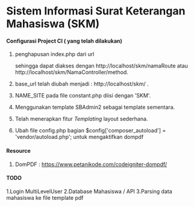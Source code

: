 # Sistem Informasi Surat Keterangan Mahasiswa (SKM)

#### Configurasi Project CI ( yang telah dilakukan)
1. penghapusan index.php dari url 

      sehingga dapat diakses dengan http://localhost/skm/namaRoute atau http://localhost/skm/NamaController/method.
      
2. base_url telah diubah menjadi : http://localhost/skm/ .
3. NAME_SITE pada file constant.php diisi dengan 'SKM'.
4. Menggunakan template SBAdmin2 sebagai template sementara.
5. Telah menerapkan fitur *Templating* layout sederhana.
6. Ubah file config.php bagian $config['composer_autoload'] = 'vendor/autoload.php'; untuk mengaktifkan dompdf

#### Resource 
1. DomPDF : https://www.petanikode.com/codeigniter-dompdf/


#### TODO
1.Login MultiLevelUser
2.Database Mahasiswa / API
3.Parsing data mahasiswa ke file template pdf
